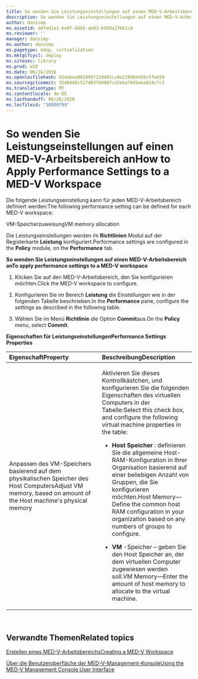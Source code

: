 ```yaml
---
title: So wenden Sie Leistungseinstellungen auf einen MED-V-Arbeitsbereich an
description: So wenden Sie Leistungseinstellungen auf einen MED-V-Arbeitsbereich an
author: dansimp
ms.assetid: e0fed1e1-6e8f-4d65-ab83-b950a17661c0
ms.reviewer: ''
manager: dansimp
ms.author: dansimp
ms.pagetype: mdop, virtualization
ms.mktglfcycl: deploy
ms.sitesec: library
ms.prod: w10
ms.date: 06/16/2016
ms.openlocfilehash: 03dabea803995f12d401cc0e229984456c5feb59
ms.sourcegitcommit: 354664bc527d93f80687cd2eba70d1eea024c7c3
ms.translationtype: MT
ms.contentlocale: de-DE
ms.lasthandoff: 06/26/2020
ms.locfileid: "10809799"
---
```

# <span data-ttu-id="36049-103">So wenden Sie Leistungseinstellungen auf einen MED-V-Arbeitsbereich an</span><span class="sxs-lookup"><span data-stu-id="36049-103">How to Apply Performance Settings to a MED-V Workspace</span></span>


<span data-ttu-id="36049-104">Die folgende Leistungseinstellung kann für jeden MED-V-Arbeitsbereich definiert werden:</span><span class="sxs-lookup"><span data-stu-id="36049-104">The following performance setting can be defined for each MED-V workspace:</span></span>

<span data-ttu-id="36049-105">VM-Speicherzuweisung</span><span class="sxs-lookup"><span data-stu-id="36049-105">VM memory allocation</span></span>

<span data-ttu-id="36049-106">Die Leistungseinstellungen werden im **Richtlinien** Modul auf der Registerkarte **Leistung** konfiguriert.</span><span class="sxs-lookup"><span data-stu-id="36049-106">Performance settings are configured in the **Policy** module, on the **Performance** tab.</span></span>

**<span data-ttu-id="36049-107">So wenden Sie Leistungseinstellungen auf einen MED-V-Arbeitsbereich an</span><span class="sxs-lookup"><span data-stu-id="36049-107">To apply performance settings to a MED-V workspace</span></span>**

1.  <span data-ttu-id="36049-108">Klicken Sie auf den MED-V-Arbeitsbereich, den Sie konfigurieren möchten.</span><span class="sxs-lookup"><span data-stu-id="36049-108">Click the MED-V workspace to configure.</span></span>

2.  <span data-ttu-id="36049-109">Konfigurieren Sie im Bereich **Leistung** die Einstellungen wie in der folgenden Tabelle beschrieben.</span><span class="sxs-lookup"><span data-stu-id="36049-109">In the **Performance** pane, configure the settings as described in the following table.</span></span>

3.  <span data-ttu-id="36049-110">Wählen Sie im Menü **Richtlinie** die Option **Commit**aus.</span><span class="sxs-lookup"><span data-stu-id="36049-110">On the **Policy** menu, select **Commit**.</span></span>

**<span data-ttu-id="36049-111">Eigenschaften für Leistungseinstellungen</span><span class="sxs-lookup"><span data-stu-id="36049-111">Performance Settings Properties</span></span>**

<table>
<colgroup>
<col width="50%" />
<col width="50%" />
</colgroup>
<thead>
<tr class="header">
<th align="left"><span data-ttu-id="36049-112">Eigenschaft</span><span class="sxs-lookup"><span data-stu-id="36049-112">Property</span></span></th>
<th align="left"><span data-ttu-id="36049-113">Beschreibung</span><span class="sxs-lookup"><span data-stu-id="36049-113">Description</span></span></th>
</tr>
</thead>
<tbody>
<tr class="odd">
<td align="left"><p><span data-ttu-id="36049-114">Anpassen des VM-Speichers basierend auf dem physikalischen Speicher des Host Computers</span><span class="sxs-lookup"><span data-stu-id="36049-114">Adjust VM memory, based on amount of the Host machine's physical memory</span></span></p></td>
<td align="left"><p><span data-ttu-id="36049-115">Aktivieren Sie dieses Kontrollkästchen, und konfigurieren Sie die folgenden Eigenschaften des virtuellen Computers in der Tabelle:</span><span class="sxs-lookup"><span data-stu-id="36049-115">Select this check box, and configure the following virtual machine properties in the table:</span></span></p>
<ul>
<li><p><strong><span data-ttu-id="36049-116">Host Speicher </strong> : definieren Sie die allgemeine Host-RAM-Konfiguration in Ihrer Organisation basierend auf einer beliebigen Anzahl von Gruppen, die Sie konfigurieren möchten.</span><span class="sxs-lookup"><span data-stu-id="36049-116">Host Memory</strong>—Define the common host RAM configuration in your organization based on any numbers of groups to configure.</span></span></p></li>
<li><p><strong><span data-ttu-id="36049-117">VM </strong> -Speicher – geben Sie den Host Speicher an, der dem virtuellen Computer zugewiesen werden soll.</span><span class="sxs-lookup"><span data-stu-id="36049-117">VM Memory</strong>—Enter the amount of host memory to allocate to the virtual machine.</span></span></p></li>
</ul></td>
</tr>
</tbody>
</table>

 

## <span data-ttu-id="36049-118">Verwandte Themen</span><span class="sxs-lookup"><span data-stu-id="36049-118">Related topics</span></span>


[<span data-ttu-id="36049-119">Erstellen eines MED-V-Arbeitsbereichs</span><span class="sxs-lookup"><span data-stu-id="36049-119">Creating a MED-V Workspace</span></span>](creating-a-med-v-workspacemedv-10-sp1.md)

[<span data-ttu-id="36049-120">Über die Benutzeroberfläche der MED-V-Management-Konsole</span><span class="sxs-lookup"><span data-stu-id="36049-120">Using the MED-V Management Console User Interface</span></span>](using-the-med-v-management-console-user-interface.md)

 

 





